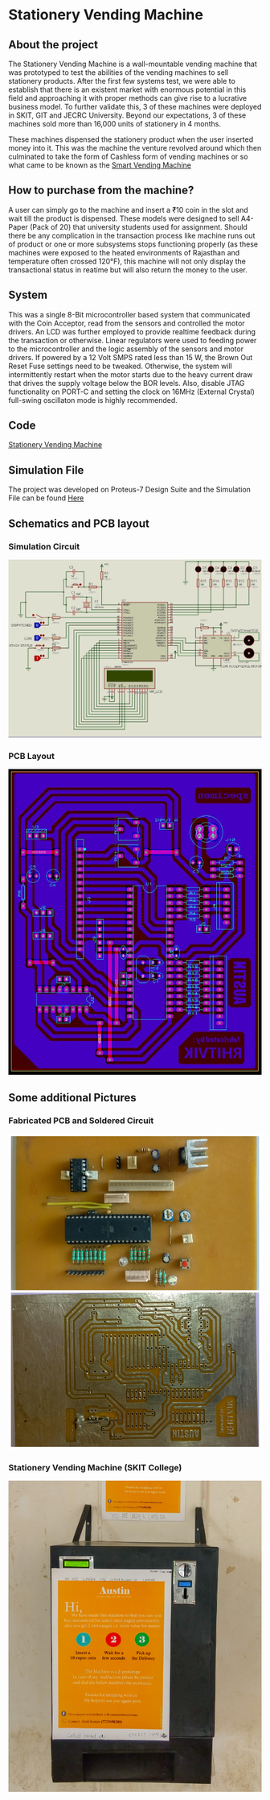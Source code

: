 # Stationery Vending Machine

## About the project
The Stationery Vending Machine is a wall-mountable vending machine that was prototyped to test the abilities of the vending machines to sell stationery products. After the first few systems test, we were able to establish that there is an existent market with enormous potential in this field and approaching it with proper methods can give rise to a lucrative business model. To further validate this, 3 of these machines were deployed in SKIT, GIT and JECRC University. Beyond our expectations, 3 of these machines sold more than 16,000 units of stationery in 4 months.

These machines dispensed the stationery product when the user inserted money into it. This was the machine the venture revolved around which then culminated to take the form of Cashless form of vending machines or so what came to be known as the [Smart Vending Machine](https://github.com/rhitvik/Smart_Vending_Machine)

## How to purchase from the machine?
A user can simply go to the machine and insert a ₹10 coin in the slot and wait till the product is dispensed. These models were designed to sell A4-Paper (Pack of 20) that university students used for assignment. Should there be any complication in the transaction process like machine runs out of product or one or more subsystems stops functioning properly (as these machines were exposed to the heated environments of Rajasthan and temperature often crossed 120°F), this machine will not only display the transactional status in reatime but will also return the money to the user.

## System
This was a single 8-Bit microcontroller based system that communicated with the Coin Acceptor, read from the sensors and controlled the motor drivers. An LCD was further employed to provide realtime feedback during the transaction or otherwise. Linear regulators were used to feeding power to the microcontroller and the logic assembly of the sensors and motor drivers. If powered by a 12 Volt SMPS rated less than 15 W, the Brown Out Reset Fuse settings need to be tweaked. Otherwise, the system will intermittently restart when the motor starts due to the heavy current draw that drives the supply voltage below the BOR levels. Also, disable JTAG functionality on PORT-C and setting the clock on 16MHz (External Crystal) full-swing oscillaton mode is highly recommended.

## Code
[Stationery Vending Machine](https://github.com/rhitvik/Stationery_Vending_Machine/blob/master/Codes/coinAcceptor-innterruptProgram/coinAcceptor-innterruptProgram/coinAcceptor-innterruptProgram.cpp)

## Simulation File 
The project was developed on Proteus-7 Design Suite and the Simulation File can be found [Here](https://github.com/rhitvik/Stationery_Vending_Machine/tree/master/SimluationFile)

## Schematics and PCB layout

### Simulation Circuit
![](https://github.com/rhitvik/Stationery_Vending_Machine/blob/master/Images_and_Screenshots/Simulation_circuit.JPG)

### PCB Layout
![](https://github.com/rhitvik/Stationery_Vending_Machine/blob/master/Images_and_Screenshots/PCB_Layout.JPG)

## Some additional Pictures

### Fabricated PCB and Soldered Circuit
![](https://github.com/rhitvik/Stationery_Vending_Machine/blob/master/Images_and_Screenshots/PSX_20190105_225800.jpg)

### Stationery Vending Machine (SKIT College) 
![](https://github.com/rhitvik/Stationery_Vending_Machine/blob/master/Images_and_Screenshots/Vending_Machine_SKIT_Jaipur.jpg)


